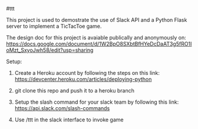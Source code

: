 #ttt

This project is used to demostrate the use of Slack API and a Python Flask server to implement a TicTacToe game.

The design doc for this project is avaiable publically and anonymously on:
https://docs.google.com/document/d/1W2BpO8SXbtBfHYeDcDaAT3g5fRO1IoMzt_SxyoJwh58/edit?usp=sharing

Setup:
1. Create a Heroku account by following the steps on this link:
https://devcenter.heroku.com/articles/deploying-python

2. git clone this repo and push it to a heroku branch

3. Setup the slash command for your slack team by following this link:
https://api.slack.com/slash-commands

4. Use /ttt in the slack interface to invoke game
